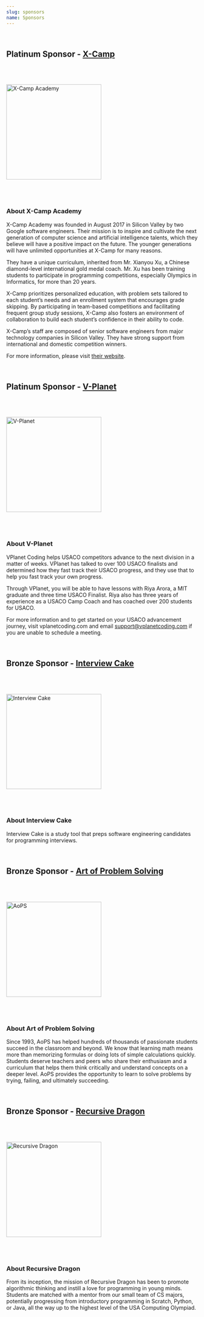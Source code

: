 ```yaml
---
slug: sponsors
name: Sponsors
---
```


<br>

## Platinum Sponsor - <a href="https://x-camp.academy" target="_blank">X-Camp</a>

<a href="https://x-camp.academy"><img src="/images/partners/xcamp.png" alt="X-Camp Academy" style="width: 250px; margin-top: 50px; margin-bottom: 50px;"></a>

### About X-Camp Academy

X-Camp Academy was founded in August 2017 in Silicon Valley by two Google software
engineers. Their mission is to inspire and cultivate the next generation of computer science and artificial intelligence talents, which  they believe will have a positive impact on the future. The younger generations will have unlimited opportunities at X-Camp for many reasons.

They have a unique curriculum, inherited from Mr. Xianyou Xu, a Chinese diamond-level international gold medal coach. Mr. Xu has been training students to participate in programming competitions, especially Olympics in Informatics, for more than 20 years.

X-Camp prioritizes personalized education, with problem sets tailored to each student’s needs and an enrollment system that encourages grade skipping. By participating in team-based competitions and facilitating frequent group study sessions, X-Camp also fosters an environment of collaboration to build each student’s confidence in their ability to code.

X-Camp’s staff are composed of senior software engineers from major technology companies in Silicon Valley. They have strong support from international and domestic competition winners.

For more information, please visit <a href="https://x-camp.academy" target="_blank">their website</a>.

<br>

## Platinum Sponsor - <a href="https://www.vplanetcoding.com/" target="_blank">V-Planet</a>

<a href="https://www.vplanetcoding.com/"><img src="/images/partners/vplanet.png" alt="V-Planet" style="width: 250px; margin-top: 50px; margin-bottom: 50px;"></a>

### About V-Planet

VPlanet Coding helps USACO competitors advance to the next division in a matter of weeks. VPlanet has talked to over 100 USACO finalists and determined how they fast track their USACO progress, and they use that to help you fast track your own progress. 

Through VPlanet, you will be able to have lessons with Riya Arora, a MIT graduate and three time USACO Finalist. Riya also has three years of experience as a USACO Camp Coach and has coached over 200 students for USACO. 

For more information and to get started on your USACO advancement journey, visit vplanetcoding.com and email support@vplanetcoding.com if you are unable to schedule a meeting. 

<br>

## Bronze Sponsor - <a href="https://www.interviewcake.com" target="_blank">Interview Cake</a>

<a href="https://www.interviewcake.com" target="_blank"><img src="/images/partners/interviewcake.png" alt="Interview Cake" style="width: 250px; margin-top: 50px; margin-bottom: 50px;"></a>

### About Interview Cake

Interview Cake is a study tool that preps software engineering candidates for programming interviews.

<br>

## Bronze Sponsor - <a href="https://artofproblemsolving.com/" target="_blank">Art of Problem Solving</a>

<a href="https://artofproblemsolving.com/" target="_blank"><img src="/images/partners/aops.png" alt="AoPS" style="width: 250px; margin-top: 50px; margin-bottom: 50px;"></a>

### About Art of Problem Solving

Since 1993, AoPS has helped hundreds of thousands of passionate students succeed in the classroom and beyond. We know that learning math means more than memorizing formulas or doing lots of simple calculations quickly. Students deserve teachers and peers who share their enthusiasm and a curriculum that helps them think critically and understand concepts on a deeper level. AoPS provides the opportunity to learn to solve problems by trying, failing, and ultimately succeeding.

<br>

## Bronze Sponsor - <a href="https://recursivedragon.com/" target="_blank">Recursive Dragon</a>

<a href="https://recursivedragon.com/" target="_blank"><img src="/images/partners/recursive-dragon.png" alt="Recursive Dragon" style="width: 250px; margin-top: 50px; margin-bottom: 50px;"></a>

### About Recursive Dragon

From its inception, the mission of Recursive Dragon has been to promote algorithmic thinking and instill a love for programming in young minds. Students are matched with a mentor from our small team of CS majors, potentially progressing from introductory programming in Scratch, Python, or Java, all the way up to the highest level of the USA Computing Olympiad.

